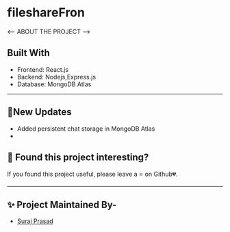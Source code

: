 # fileshareFron 

<-- ABOUT THE PROJECT -->
## Built With
- Frontend: React.js
- Backend: Nodejs,Express.js
- Database: MongoDB Atlas
---

## 🚩New Updates
- Added persistent chat storage in MongoDB Atlas
- 
## 🤎 Found this project interesting?

If you found this project useful, please leave a :star: on Github💔.

---

## ✨ Project Maintained By-
  - [Suraj Prasad](https://www.linkedin.com/feed/)
